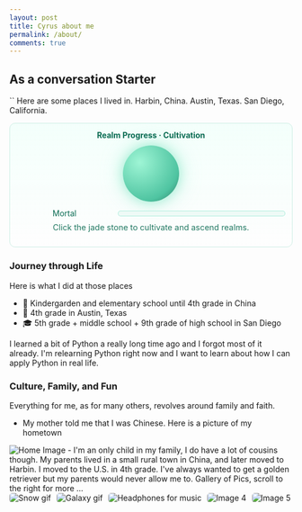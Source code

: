 ```yaml
---
layout: post
title: Cyrus about me
permalink: /about/
comments: true
---
```


## As a conversation Starter


<comment>``
Here are some places I lived in.
Harbin, China.
Austin, Texas.
San Diego, California.
</comment>


<!-- Cultivation Platform -->
<div class="cultivation-platform jade-card" id="cultivation-card">
  <div style="font-weight:700; color:#0a6b52; margin-bottom:10px; text-align:center;">
    Realm Progress · Cultivation
  </div>


  <!-- glowing jade stone -->
  <div id="jade-stone"></div>


  <!-- realm + bar -->
  <div style="display:flex; align-items:center; gap:10px; margin-top:12px;">
    <div id="realm-label" style="min-width:170px; color:#0a6b52;">Mortal</div>
    <div style="flex:1; height:10px; border-radius:999px; background:#eefaf6; box-shadow: inset 0 0 0 1px #aeeedd;">
      <div id="realm-bar" style="height:10px; width:0%; border-radius:999px; background:linear-gradient(90deg,#86e8c8,#bdf5e5,#e8fff9); transition: width .5s;"></div>
    </div>
  </div>


  <p style="font-size:.9rem; color:#0a6b52; opacity:.9; margin-top:8px; text-align:center;">
    Click the jade stone to cultivate and ascend realms.
  </p>
</div>


<style>
/* Cultivation Platform Styles */
.cultivation-platform{
  text-align:center;
  padding:16px;
}


/* glowing jade stone */
#jade-stone{
  width:100px;
  height:100px;
  margin:0 auto;
  border-radius:50%;
  background: radial-gradient(circle at 30% 30%, #9ef5d5, #4fc4a1 70%, #2a7a63 100%);
  box-shadow: 0 0 20px rgba(134,232,200,.7), 0 0 40px rgba(134,232,200,.4);
  cursor:pointer;
  transition: transform .2s ease, box-shadow .3s ease;
}
#jade-stone:hover{
  transform: scale(1.08);
  box-shadow: 0 0 30px rgba(134,232,200,.9), 0 0 60px rgba(134,232,200,.6);
}


/* flash effect when cultivating */
.cultivate-flash {
  animation: flashJade .6s ease;
}
@keyframes flashJade {
  0%   { box-shadow: 0 0 0 rgba(134,232,200,0); }
  40%  { box-shadow: 0 0 18px rgba(134,232,200,.75); }
  100% { box-shadow: 0 0 0 rgba(134,232,200,0); }
}
</style>


<style>
    /* Style looks pretty compact,
       - grid-container and grid-item are referenced the code
    */
    .grid-container {
        display: grid;
        grid-template-columns: repeat(auto-fill, minmax(150px, 1fr)); /* Dynamic columns */
        gap: 10px;
    }
    .grid-item {
        text-align: center;
    }
    .grid-item img {
        width: 100%;
        height: 100px; /* Fixed height for uniformity */
        object-fit: contain; /* Ensure the image fits within the fixed height */
    }
    .grid-item p {
        margin: 5px 0; /* Add some margin for spacing */
    }


    .image-gallery {
        display: flex;
        flex-wrap: nowrap;
        overflow-x: auto;
        gap: 10px;
        }


    .image-gallery img {
        max-height: 150px;
        object-fit: cover;
        border-radius: 5px;
    }
</style>


<!-- This grid_container class is used by CSS styling and the id is used by JavaScript connection -->
<div class="grid-container" id="grid_container">
    <!-- content will be added here by JavaScript -->
</div>


<script>
  // --- Fallbacks to prevent ReferenceErrors without changing your loops ---
  window.http_source = window.http_source || "";


  window.living_in_the_world = window.living_in_the_world || [
    {
      flag: "https://flagcdn.com/w320/cn.png",
      description: "Harbin, China",
      greeting: "你好 (Nǐ hǎo)"
    },
    {
      flag: "https://flagcdn.com/w320/us.png",
      description: "Austin, Texas",
      greeting: "Howdy!"
    },
    {
      flag: "https://flagcdn.com/w320/us.png",
      description: "San Diego, California",
      greeting: "Hey! 🌊"
    }
  ];
</script>


<style>
  /* --- Xianxia theme accents --- */
  .xianxia-banner{
    position: relative;
    padding: 28px 18px;
    margin: 18px 0 8px;
    border-radius: 12px;
    background:
      radial-gradient(1200px 200px at 50% 0%, rgba(255,255,255,.45), transparent 60%),
      linear-gradient(180deg, #e6fff7 0%, #eafbf6 38%, #f7fffd 100%);
    border: 2px solid #b2e4d6;
    box-shadow: 0 6px 18px rgba(0,0,0,.06), inset 0 0 0 1px #e0fff5;
  }
  .xianxia-title{
    font-family: "Zhi Mang Xing","Noto Serif SC", serif;
    font-size: 2rem;
    letter-spacing: 2px;
    color: #137a5d;
    text-align: center;
    text-shadow: 0 2px 0 rgba(255,255,255,.8);
  }
  .jade-divider{
    height: 12px;
    margin: 12px auto 0;
    width: 180px;
    border-radius: 999px;
    background: linear-gradient(90deg,#c6f3e5,#8be0c9,#c6f3e5);
    filter: drop-shadow(0 2px 2px rgba(0,0,0,.08));
  }


  /* soft moving clouds behind content */
  .xianxia-sky{
    position: relative;
    overflow: hidden;
    border-radius: 12px;
    background: linear-gradient(#f8fffe, #eefcfe);
  }
  .cloud{
    position: absolute;
    top: 10%;
    width: 220px; height: 80px;
    background: radial-gradient(closest-side at 30% 50%, #fff 0%, #fff 60%, transparent 61%) 0 0/60% 100% no-repeat,
                radial-gradient(closest-side at 70% 50%, #fff 0%, #fff 60%, transparent 61%) 100% 0/60% 100% no-repeat,
                radial-gradient(closest-side, #fff 0%, #fff 60%, transparent 61%) 50% 0/90% 100% no-repeat;
    opacity: .7;
    filter: blur(0.5px);
    animation: drift 60s linear infinite;
  }
  .cloud.c2{ top: 35%; transform: scale(1.2); animation-duration: 75s; opacity: .6;}
  .cloud.c3{ top: 60%; transform: scale(0.9); animation-duration: 85s; opacity: .55;}


  @keyframes drift{
    0%   { left: -260px }
    100% { left: calc(100% + 260px) }
  }


  /* faint qi motes */
  .qi-layer{ position: relative; }
  .qi{
    position: absolute;
    width: 6px; height: 6px;
    border-radius: 50%;
    background: radial-gradient(circle, rgba(160,255,230,.95), rgba(160,255,230,0) 70%);
    filter: blur(.3px);
    animation: floatUp 7s linear infinite;
    opacity: .8;
  }
  @keyframes floatUp{
    0%   { transform: translateY(0) translateX(0); opacity: .0;}
    10%  { opacity: .9;}
    100% { transform: translateY(-180px) translateX(40px); opacity: 0;}
  }


  /* optional: jade card look for existing sections without touching their HTML */
  .jade-card{
    border: 1.5px solid #cdeee4;
    border-radius: 10px;
    padding: 12px;
    background: linear-gradient(180deg, rgba(240,255,250,.8), rgba(255,255,255,.7));
  }
</style>


### Journey through Life


Here is what I did at those places


- 🏫 Kindergarden and elementary school until 4th grade in China
- 🏫 4th grade in Austin, Texas
- 🎓 5th grade + middle school + 9th grade of high school in San Diego


I learned a bit of Python a really long time ago and I forgot most of it already. I'm relearning Python right now and I want to learn about how I can apply Python in real life.


### Culture, Family, and Fun


Everything for me, as for many others, revolves around family and faith.


- My mother told me that I was Chinese.
Here is a picture of my hometown
<img src= "https://www.globaltimes.cn/Portals/0/attachment/2025/2025-02-06/aad5cbd6-92c1-4958-8a55-6f45b07cf2bf.jpeg" alt="Home Image">
- I'm an only child in my family, I do have a lot of cousins though. My parents lived in a small rural town in China, and later moved to Harbin. I moved to the U.S. in 4th grade. I've always wanted to get a golden retriever but my parents would never allow me to.


<comment>
Gallery of Pics, scroll to the right for more ...
</comment>
<div class="image-gallery">
  <img src="https://media1.giphy.com/media/v1.Y2lkPTc5MGI3NjExaDA4N3p5NmZiYzJqZGxlcTI1b2MwaDljYXJpaXcxMjhnMXV5YjI1cCZlcD12MV9pbnRlcm5hbF9naWZfYnlfaWQmY3Q9Zw/BDucPOizdZ5AI/giphy.gif" alt="Snow gif">
  <img src="https://media0.giphy.com/media/v1.Y2lkPTc5MGI3NjExNDVzc3FubzlobjVieXE2YnBnbzE5Nmp6cmx4eGFuNXg0OWg5aGR3cyZlcD12MV9pbnRlcm5hbF9naWZfYnlfaWQmY3Q9Zw/iicDrNGWxHmDrIni6j/giphy.gif" alt="Galaxy gif">
  <img src="https://media4.giphy.com/media/v1.Y2lkPTc5MGI3NjExZThjbHBnMDI5dHIzemsxcjQ3OXU5bWU1enZoMHRlbXQ1OXU5c3c2ayZlcD12MV9pbnRlcm5hbF9naWZfYnlfaWQmY3Q9Zw/gQJyPqc6E4xoc/giphy.gif" alt="Headphones for music">
  <img src="https://media4.giphy.com/media/v1.Y2lkPTc5MGI3NjExZTl6Ynhja2xmeXdjNzBnOGU2dWZjNmtmdzRmc2x2ZW5pNHF0cG9jaiZlcD12MV9pbnRlcm5hbF9naWZfYnlfaWQmY3Q9Zw/myWd3Omj7KToQ/giphy.gif" alt="Image 4">
  <img src="https://ychef.files.bbci.co.uk/1280x720/p04nm71d.jpg" alt="Image 5">
</div>




<script>


  living_in_the_world.forEach(location => {
    const gridItem = document.createElement("div");
    gridItem.className = "grid-item";


    const img = document.createElement("img");
    img.src = http_source + location.flag;
    img.alt = location.flag + " Flag";


    const greeting = document.createElement("p");
    greeting.textContent = location.greeting;


    const description = document.createElement("p");
    description.textContent = location.description;


    gridItem.appendChild(img);
    gridItem.appendChild(greeting);
    gridItem.appendChild(description);


    container.appendChild(gridItem);
  });


  container.addEventListener('click', function(e) {
    if (e.target.tagName === 'IMG') {
      alert(`You clicked the flag of ${e.target.alt.replace(' Flag', '')}! 🌟 Hope you're having a great day!`);
    }
  });


</script>


<script>
(function(){
  const REALMS = [
    "Mortal",
    "Qi Refinement",
    "Foundation Establishment (Zhuji)",
    "Core Formation (Jindan)",
    "Nascent Soul (Yuanying)",
    "Soul Transformation",
    "Ascension"
  ];


  const KEY = "cultivation_realm_index";
  const stone = document.getElementById('jade-stone');
  const label = document.getElementById('realm-label');
  const bar = document.getElementById('realm-bar');
  const card = document.getElementById('cultivation-card');


  if(!stone || !label || !bar || !card) return;


  let idx = parseInt(localStorage.getItem(KEY) || "0", 10);
  if(isNaN(idx) || idx < 0) idx = 0;
  if(idx >= REALMS.length) idx = REALMS.length - 1;


  function render(){
    label.textContent = REALMS[idx];
    const pct = (idx/(REALMS.length-1))*100;
    bar.style.width = pct + "%";
  }


  function cultivate(){
    if(idx < REALMS.length - 1){
      idx++;
      localStorage.setItem(KEY, String(idx));
      render();
      stone.classList.add('cultivate-flash');
      setTimeout(()=>stone.classList.remove('cultivate-flash'), 650);
    } else {
      label.textContent = REALMS[idx] + " · Achieved";
    }
  }


  stone.addEventListener('click', cultivate);


  render();
})();
</script>









